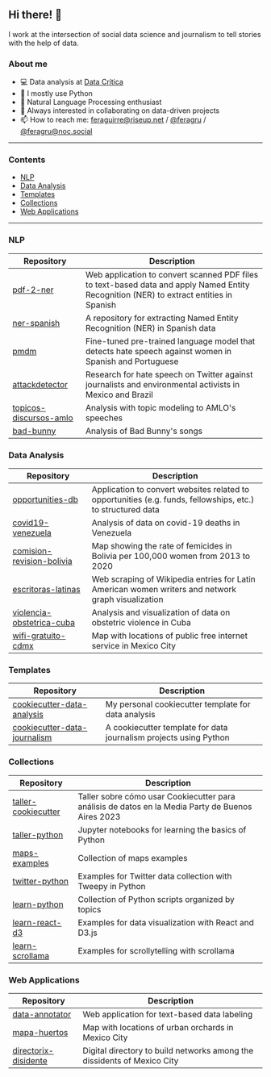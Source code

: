 ## Hi there! 👋

I work at the intersection of social data science and journalism to tell stories with the help of data.

### About me
- 💻 Data analysis at [Data Crítica](https://datacritica.org/)
- 🐍 I mostly use Python
- 🚀 Natural Language Processing enthusiast
- 📌 Always interested in collaborating on data-driven projects
- 📫 How to reach me: feraguirre@riseup.net / [@feragru](https://twitter.com/feragru) / [@feragru@noc.social](https://noc.social/@feragru)

---
### Contents

- [NLP](#nlp)
- [Data Analysis](#data-analysis)
- [Templates](#templates)
- [Collections](#collections)
- [Web Applications](#web-applications)

---

### NLP

| Repository | Description |
| --- | --- |
| [pdf-2-ner](https://github.com/fer-aguirre/pdf-2-ner) | Web application to convert scanned PDF files to text-based data and apply Named Entity Recognition (NER) to extract entities in Spanish |
| [ner-spanish](https://github.com/fer-aguirre/ner_spanish) | A repository for extracting Named Entity Recognition (NER) in Spanish data |
| [pmdm](https://github.com/fer-aguirre/pmdm) | Fine-tuned pre-trained language model that detects hate speech against women in Spanish and Portuguese |
| [attackdetector](https://github.com/JournalismAI/attackdetector) | Research for hate speech on Twitter against journalists and environmental activists in Mexico and Brazil |
| [topicos-discursos-amlo](https://github.com/fer-aguirre/topicos-discursos-amlo) | Analysis with topic modeling to AMLO's speeches |
| [bad-bunny](https://github.com/fer-aguirre/bad-bunny) | Analysis of Bad Bunny's songs |

### Data Analysis

| Repository | Description |
| --- | --- |
| [opportunities-db](https://github.com/fer-aguirre/opportunities-db) | Application to convert websites related to opportunities (e.g. funds, fellowships, etc.) to structured data |
| [covid19-venezuela](https://github.com/fer-aguirre/covid19-venezuela) | Analysis of data on covid-19 deaths in Venezuela |
| [comision-revision-bolivia](https://github.com/DataCritica/comision-revision-bolivia) | Map showing the rate of femicides in Bolivia per 100,000 women from 2013 to 2020 |
| [escritoras-latinas](https://github.com/DataCritica/escritoras-latinas) | Web scraping of Wikipedia entries for Latin American women writers and network graph visualization |
| [violencia-obstetrica-cuba](https://github.com/DataCritica/violencia-obstetrica-cuba) | Analysis and visualization of data on obstetric violence in Cuba |
| [wifi-gratuito-cdmx](https://github.com/fer-aguirre/wifi-gratuito-cdmx) | Map with locations of public free internet service in Mexico City |

### Templates

| Repository | Description |
| --- | --- |
| [cookiecutter-data-analysis](https://github.com/fer-aguirre/cookiecutter-data-analysis) | My personal cookiecutter template for data analysis |
| [cookiecutter-data-journalism](https://github.com/DataCritica/cookiecutter-data-journalism) | A cookiecutter template for data journalism projects using Python |

### Collections

| Repository | Description |
| --- | --- |
| [taller-cookiecutter](https://github.com/fer-aguirre/taller-cookiecutter) | Taller sobre cómo usar Cookiecutter para análisis de datos en la Media Party de Buenos Aires 2023 |
| [taller-python](https://github.com/fer-aguirre/taller-python) | Jupyter notebooks for learning the basics of Python |
| [maps-examples](https://github.com/fer-aguirre/maps-examples) | Collection of maps examples | 
| [twitter-python](https://github.com/fer-aguirre/twitter-python) | Examples for Twitter data collection with Tweepy in Python |
| [learn-python](https://github.com/fer-aguirre/learn-python) | Collection of Python scripts organized by topics |
| [learn-react-d3](https://github.com/fer-aguirre/learn-react-d3) | Examples for data visualization with React and D3.js |
| [learn-scrollama](https://github.com/fer-aguirre/learn-scrollama) | Examples for scrollytelling with scrollama |

### Web Applications

| Repository | Description |
| --- | --- |
| [data-annotator](https://github.com/fer-aguirre/data-annotator) | Web application for text-based data labeling |
| [mapa-huertos](https://github.com/fer-aguirre/mapa-huertos) | Map with locations of urban orchards in Mexico City |
| [directorix-disidente](https://github.com/fer-aguirre/directorix-disidente) | Digital directory to build networks among the dissidents of Mexico City |
